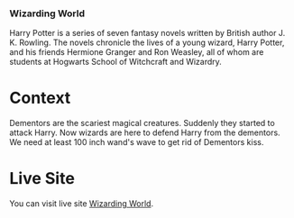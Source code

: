 ### Wizarding World

Harry Potter is a series of seven fantasy novels written by British author J. K. Rowling. The novels chronicle the lives of a young wizard, Harry Potter, and his friends Hermione Granger and Ron Weasley, all of whom are students at Hogwarts School of Witchcraft and Wizardry.

# Context
Dementors are the scariest magical creatures. Suddenly they started to attack Harry. Now wizards are here to defend Harry from the dementors.
We need at least 100 inch wand's wave to get rid of Dementors kiss.


# Live Site
You can visit live site [Wizarding World](https://wizarding-world.netlify.app/).




